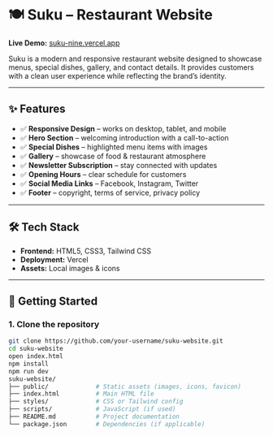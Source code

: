 # 🍽️ Suku – Restaurant Website  

**Live Demo:** [suku-nine.vercel.app](https://suku-nine.vercel.app/)  

Suku is a modern and responsive restaurant website designed to showcase menus, special dishes, gallery, and contact details. It provides customers with a clean user experience while reflecting the brand’s identity.  

---

## ✨ Features  

- ✅ **Responsive Design** – works on desktop, tablet, and mobile  
- ✅ **Hero Section** – welcoming introduction with a call-to-action  
- ✅ **Special Dishes** – highlighted menu items with images  
- ✅ **Gallery** – showcase of food & restaurant atmosphere  
- ✅ **Newsletter Subscription** – stay connected with updates  
- ✅ **Opening Hours** – clear schedule for customers  
- ✅ **Social Media Links** – Facebook, Instagram, Twitter  
- ✅ **Footer** – copyright, terms of service, privacy policy  

---

## 🛠️ Tech Stack  

- **Frontend:** HTML5, CSS3, Tailwind CSS  
- **Deployment:** Vercel  
- **Assets:** Local images & icons  

---

## 🚀 Getting Started  

### 1. Clone the repository  
```bash
git clone https://github.com/your-username/suku-website.git
cd suku-website
open index.html
npm install
npm run dev
suku-website/
├── public/             # Static assets (images, icons, favicon)
├── index.html          # Main HTML file
├── styles/             # CSS or Tailwind config
├── scripts/            # JavaScript (if used)
├── README.md           # Project documentation
└── package.json        # Dependencies (if applicable)
